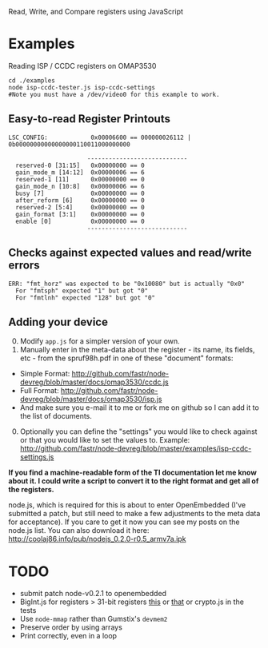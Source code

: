 Read, Write, and Compare registers using JavaScript

Examples
====

Reading ISP / CCDC registers on OMAP3530

    cd ./examples
    node isp-ccdc-tester.js isp-ccdc-settings
    #Note you must have a /dev/video0 for this example to work.

Easy-to-read Register Printouts
------------

    LSC_CONFIG:            0x00006600 == 000000026112 | 0b00000000000000000110011000000000

                          ----------------------------
      reserved-0 [31:15]   0x00000000 == 0
      gain_mode_m [14:12]  0x00000006 == 6
      reserved-1 [11]      0x00000000 == 0
      gain_mode_n [10:8]   0x00000006 == 6
      busy [7]             0x00000000 == 0
      after_reform [6]     0x00000000 == 0
      reserved-2 [5:4]     0x00000000 == 0
      gain_format [3:1]    0x00000000 == 0
      enable [0]           0x00000000 == 0
                          ----------------------------

Checks against expected values and read/write errors
----------

    ERR: "fmt_horz" was expected to be "0x10080" but is actually "0x0"
      For "fmtsph" expected "1" but got "0"
      For "fmtlnh" expected "128" but got "0"

Adding your device
-----------

0. Modify `app.js` for a simpler version of your own.
0. Manually enter in the meta-data about the register - its name, its fields, etc - from the spruf98h.pdf in one of these "document" formats:
  * Simple Format: http://github.com/fastr/node-devreg/blob/master/docs/omap3530/ccdc.js
  * Full Format: http://github.com/fastr/node-devreg/blob/master/docs/omap3530/isp.js
  * And make sure you e-mail it to me or fork me on github so I can add it to the list of documents.
0. Optionally you can define the "settings" you would like to check against or that you would like to set the values to.
Example: http://github.com/fastr/node-devreg/blob/master/examples/isp-ccdc-settings.js

**If you find a machine-readable form of the TI documentation let me know about it.
I could write a script to convert it to the right format and get all of the registers.**

node.js, which is required for this is about to enter OpenEmbedded (I've submitted a patch, but still need to make a few adjustments to the meta data for acceptance).
If you care to get it now you can see my posts on the node.js list.
You can also download it here: http://coolaj86.info/pub/nodejs_0.2.0-r0.5_armv7a.ipk

TODO
====

  * submit patch node-v0.2.1 to openembedded
  * BigInt.js for registers > 31-bit registers [this](http://github.com/whatgoodisaroad/Big-js) or [that](http://github.com/jhs/bigdecimal.js) or crypto.js in the tests
  * Use `node-mmap` rather than Gumstix's `devmem2`
  * Preserve order by using arrays
  * Print correctly, even in a loop
